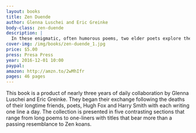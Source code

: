 ```yaml
---
layout: books
title: Zen Duende
author: Glenna Luschei and Eric Greinke
body-class: zen-duende
description: |
  In these enigmatic, often humorous poems, two elder poets explore the meaning of life and death, memory and attachment.
cover-img: /img/books/zen-duende_1.jpg
price: $5.00
press: Presa Press
year: 2016-12-01 10:00
paypal:
amazon: http://amzn.to/2wMhIfr
pages: 46 pages
---
```


This book is a product of nearly three years of daily collaboration by Glenna Luschei and Eric Greinke. They began their exchange following the deaths of their longtime friends, poets, Hugh Fox and Harry Smith with each writing one line a day. The collection is presented in five contrasting sections that range from long poems to one-liners with titles that bear more than a passing resemblance to Zen koans.

<img src="{{ site.baseurl }}/img/books/zen-duende_2.jpg" alt="" />
